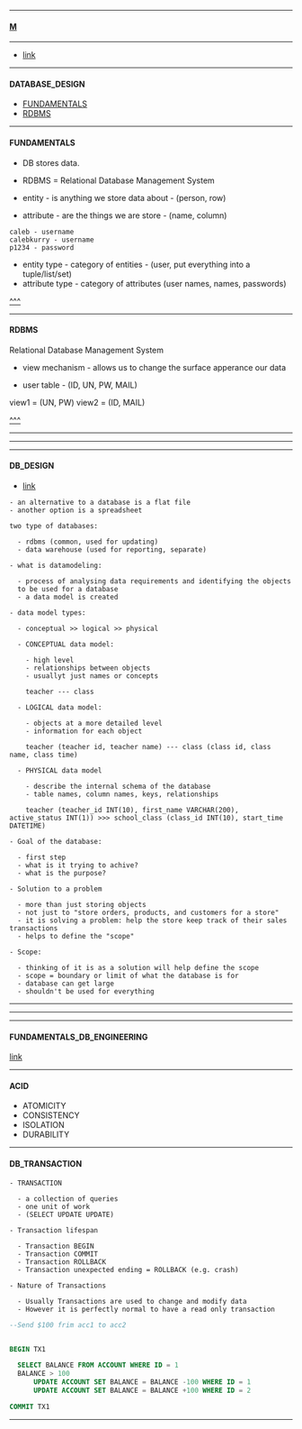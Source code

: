
---

#### [M](https://github.com/ttltrk/TTT/blob/master/menu.md)

---

- [link](https://www.youtube.com/watch?v=ztHopE5Wnpc)

---

#### DATABASE_DESIGN

- [FUNDAMENTALS](#FUNDAMENTALS)
- [RDBMS](#RDBMS)

---

#### FUNDAMENTALS

- DB stores data.
- RDBMS = Relational Database Management System

- entity - is anything we store data about - (person, row)
- attribute - are the things we are store - (name, column)

```
caleb - username
calebkurry - username
p1234 - password
```

- entity type - category of entities - (user, put everything into a tuple/list/set)
- attribute type - category of attributes (user names, names, passwords)

[^^^](#DATABASE_DESIGN)

---

#### RDBMS

Relational Database Management System

- view mechanism - allows us to change the surface apperance our data

- user table - (ID, UN, PW, MAIL)

view1 = (UN, PW)
view2 = (ID, MAIL)

[^^^](#DATABASE_DESIGN)

---
---
---

#### DB_DESIGN

- [link](https://ibm-learning.udemy.com/course/relational-database-design/learn/lecture/1674884#overview)

```
- an alternative to a database is a flat file
- another option is a spreadsheet
```

```
two type of databases:

  - rdbms (common, used for updating)
  - data warehouse (used for reporting, separate)
```

```
- what is datamodeling:

  - process of analysing data requirements and identifying the objects
  to be used for a database
  - a data model is created
```  

```
- data model types:

  - conceptual >> logical >> physical

  - CONCEPTUAL data model:

    - high level
    - relationships between objects
    - usuallyt just names or concepts

    teacher --- class

  - LOGICAL data model:

    - objects at a more detailed level
    - information for each object

    teacher (teacher id, teacher name) --- class (class id, class name, class time)

  - PHYSICAL data model

    - describe the internal schema of the database
    - table names, column names, keys, relationships

    teacher (teacher_id INT(10), first_name VARCHAR(200), active_status INT(1)) >>> school_class (class_id INT(10), start_time DATETIME)
```

```
- Goal of the database:

  - first step
  - what is it trying to achive?
  - what is the purpose?
```

```
- Solution to a problem

  - more than just storing objects
  - not just to "store orders, products, and customers for a store"
  - it is solving a problem: help the store keep track of their sales transactions
  - helps to define the "scope"
```

```
- Scope:

  - thinking of it is as a solution will help define the scope
  - scope = boundary or limit of what the database is for
  - database can get large
  - shouldn't be used for everything  
```

---
---
---

#### FUNDAMENTALS_DB_ENGINEERING

[link](https://ibm-learning.udemy.com/course/database-engines-crash-course/learn/lecture/30094294#overview)

---

#### ACID

- ATOMICITY
- CONSISTENCY
- ISOLATION
- DURABILITY

---

#### DB_TRANSACTION

```
- TRANSACTION

  - a collection of queries
  - one unit of work
  - (SELECT UPDATE UPDATE)
```

```
- Transaction lifespan

  - Transaction BEGIN  
  - Transaction COMMIT
  - Transaction ROLLBACK
  - Transaction unexpected ending = ROLLBACK (e.g. crash)
```

```
- Nature of Transactions

  - Usually Transactions are used to change and modify data
  - However it is perfectly normal to have a read only transaction
```

```sql
--Send $100 frim acc1 to acc2


BEGIN TX1

  SELECT BALANCE FROM ACCOUNT WHERE ID = 1
  BALANCE > 100
      UPDATE ACCOUNT SET BALANCE = BALANCE -100 WHERE ID = 1
      UPDATE ACCOUNT SET BALANCE = BALANCE +100 WHERE ID = 2

COMMIT TX1     
```

---
